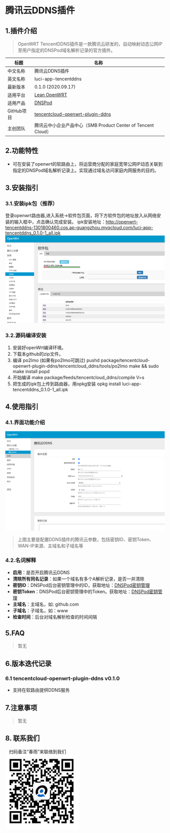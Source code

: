 # 腾讯云DDNS插件

## 1.插件介绍
> OpenWRT TencentDDNS插件是一款腾讯云研发的，自动映射动态公网IP至用户指定的DNSPod域名解析记录的官方插件。

| 标题       | 名称                                                         |
| ---------- | ------------------------------------------------------------ |
| 中文名称   | 腾讯云DDNS插件                                    |
| 英文名称   | luci-app-tencentddns                                   |
| 最新版本   | 0.1.0 (2020.09.17)                                           |
| 适用平台   | [Lean OpenWRT](https://github.com/coolsnowwolf/lede)         |
| 适用产品   | [DNSPod](https://www.dnspod.cn/)|
| GitHub项目 | [tencentcloud-openwrt-plugin-ddns](https://github.com/Tencent-Cloud-Plugins/tencentcloud-openwrt-plugin-ddns)                            |
| 主创团队   | 腾讯云中小企业产品中心（SMB Product Center of Tencent Cloud） |



## 2.功能特性

- 可在安装了openwrt的软路由上，将运营商分配的家庭宽带公网IP动态关联到指定的DNSPod域名解析记录上。实现通过域名访问家庭内网服务的目的。

  



## 3.安装指引

### 3.1.安装ipk包（推荐）

登录openwrt路由器,进入系统→软件包页面，将下方软件包的地址放入从网络安装的输入框中，点击确认完成安装。
ipk安装地址：http://openwrt-tencentddns-1301800460.cos.ap-guangzhou.myqcloud.com/luci-app-tencentddns_0.1.0-1_all.ipk
![](./images/ddns1.png)



### 3.2.源码编译安装

1. 安装好openWrt编译环境。
2. 下载本github的zip文件。
3. 编译 po2lmo (如果有po2lmo可跳过)
   pushd package/tencentcloud-openwrt-plugin-ddns/tencentcloud_ddns/tools/po2lmo
   make && sudo make install
   popd
4. 开始编译
   make package/feeds/tencentcloud_ddns/compile V=s
5. 把生成的ipk包上传到路由器，用opkg安装
   opkg install luci-app-tencentddns_0.1.0-1_all.ipk




## 4.使用指引

### 4.1.界面功能介绍

![](./images/ddns2.png)

> 上图主要是配置DDNS插件的腾讯云参数，包括密钥ID、密钥Token、WAN-IP来源、主域名和子域名等




### 4.2.名词解释
- **启用**：是否开启腾讯云DDNS
- **清除所有同名记录**：如果一个域名有多个A解析记录，是否一并清除
- **密钥ID**：DNSPod后台密钥管理中的ID，获取地址：[DNSPod密钥管理](https://console.dnspod.cn/account/token)
- **密钥Token**：DNSPod后台密钥管理中的Token。获取地址：[DNSPod密钥管理](https://console.dnspod.cn/account/token)
- **主域名**：主域名，如: github.com
- **子域名**：子域名，如：www
- **检查时间**：后台对域名解析检查的时间间隔

 



## 5.FAQ

> 暂无

## 6.版本迭代记录

### 6.1 tencentcloud-openwrt-plugin-ddns v0.1.0
- 支持在软路由提供DDNS服务


## 7.注意事项

> 暂无


## 8. 联系我们

&nbsp;&nbsp;&nbsp;扫码备注“春雨”来联络到我们</br>
![](./images/qrcode.png)





